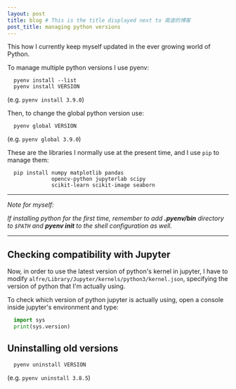 ```yaml
---
layout: post
title: blog # This is the title displayed next to 南波的博客
post_title: managing python versions
---
```


This how I currently keep myself updated in the ever growing world of Python.

To manage multiple python versions I use pyenv:
```shell
  pyenv install --list
  pyenv install VERSION
```

(e.g. `pyenv install 3.9.0`)

Then, to change the global python version use:
```shell
  pyenv global VERSION
```
 (e.g. `pyenv global 3.9.0`)


These are the libraries I normally use at the present time, and I use `pip` to manage them:

```shell
  pip install numpy matplotlib pandas
              opencv-python jupyterlab scipy
              scikit-learn scikit-image seaborn
```

---
*Note for myself:*

*If installing python for the first time, remember to add __.pyenv/bin__ directory to `$PATH` and __pyenv init__ to the shell configuration as well.*

---

## Checking compatibility with Jupyter

Now, in order to use the latest version of python's kernel in jupyter, I have to modify `alfre/Library/Jupyter/kernels/python3/kernel.json`, specifying the version of python that I'm actually using.

To check which version of python jupyter is actually using, open a console inside jupyter's environment and type:

```python
  import sys
  print(sys.version)
```

## Uninstalling old versions
```shell
  pyenv uninstall VERSION
```

(e.g. `pyenv uninstall 3.8.5`)
